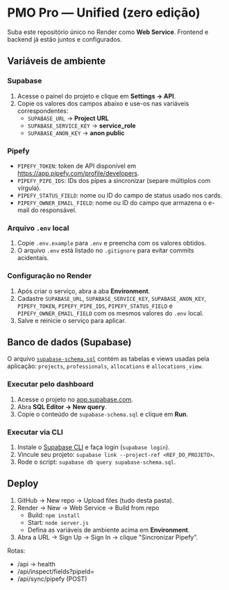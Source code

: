 # PMO Pro — Unified (zero edição)
Suba este repositório único no Render como **Web Service**. Frontend e backend já estão juntos e configurados.

## Variáveis de ambiente

### Supabase

1. Acesse o painel do projeto e clique em **Settings → API**.
2. Copie os valores dos campos abaixo e use-os nas variáveis correspondentes:
   - `SUPABASE_URL` → **Project URL**
   - `SUPABASE_SERVICE_KEY` → **service_role**
   - `SUPABASE_ANON_KEY` → **anon public**

### Pipefy

- `PIPEFY_TOKEN`: token de API disponível em <https://app.pipefy.com/profile/developers>.
- `PIPEFY_PIPE_IDS`: IDs dos pipes a sincronizar (separe múltiplos com vírgula).
- `PIPEFY_STATUS_FIELD`: nome ou ID do campo de status usado nos cards.
- `PIPEFY_OWNER_EMAIL_FIELD`: nome ou ID do campo que armazena o e-mail do responsável.

### Arquivo `.env` local

1. Copie `.env.example` para `.env` e preencha com os valores obtidos.
2. O arquivo `.env` está listado no `.gitignore` para evitar commits acidentais.

### Configuração no Render

1. Após criar o serviço, abra a aba **Environment**.
2. Cadastre `SUPABASE_URL`, `SUPABASE_SERVICE_KEY`, `SUPABASE_ANON_KEY`, `PIPEFY_TOKEN`, `PIPEFY_PIPE_IDS`, `PIPEFY_STATUS_FIELD` e `PIPEFY_OWNER_EMAIL_FIELD` com os mesmos valores do `.env` local.
3. Salve e reinicie o serviço para aplicar.

## Banco de dados (Supabase)

O arquivo [`supabase-schema.sql`](./supabase-schema.sql) contém as tabelas e views usadas pela aplicação:
`projects`, `professionals`, `allocations` e `allocations_view`.

### Executar pelo dashboard
1. Acesse o projeto no [app.supabase.com](https://app.supabase.com/).
2. Abra **SQL Editor → New query**.
3. Copie o conteúdo de `supabase-schema.sql` e clique em **Run**.

### Executar via CLI
1. Instale o [Supabase CLI](https://supabase.com/docs/guides/cli) e faça login (`supabase login`).
2. Vincule seu projeto: `supabase link --project-ref <REF_DO_PROJETO>`.
3. Rode o script: `supabase db query supabase-schema.sql`.

## Deploy
1. GitHub → New repo → Upload files (tudo desta pasta).
2. Render → New → Web Service → Build from repo
   - Build: `npm install`
   - Start: `node server.js`
   - Defina as variáveis de ambiente acima em **Environment**.
3. Abra a URL → Sign Up → Sign In → clique "Sincronizar Pipefy".

Rotas:
- /api → health
- /api/inspect/fields?pipeId=<ID>
- /api/sync/pipefy (POST)
